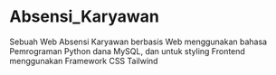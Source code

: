 # Absensi_Karyawan
Sebuah Web Absensi Karyawan berbasis Web menggunakan bahasa Pemrograman Python dana MySQL, dan untuk styling Frontend menggunakan Framework CSS Tailwind 

